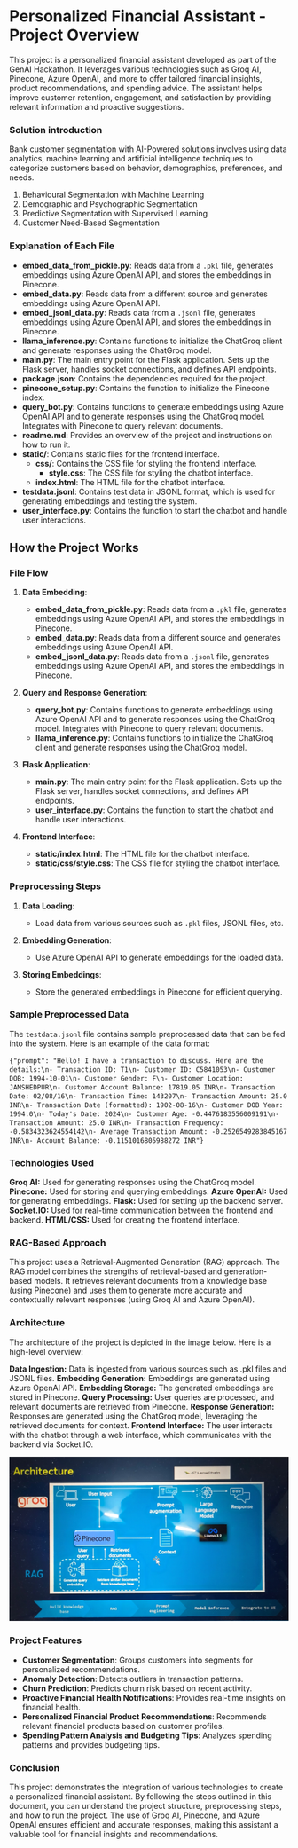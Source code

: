 # Personalized Financial Assistant - Project Overview

This project is a personalized financial assistant developed as part of the GenAI Hackathon. It leverages various technologies such as Groq AI, Pinecone, Azure OpenAI, and more to offer tailored financial insights, product recommendations, and spending advice. The assistant helps improve customer retention, engagement, and satisfaction by providing relevant information and proactive suggestions.

### Solution introduction

Bank customer segmentation with AI-Powered solutions involves using data analytics, machine learning and artificial intelligence techniques to categorize customers based on behavior, demographics, preferences, and needs.

1. Behavioural Segmentation with Machine Learning
2. Demographic and Psychographic Segmentation
3. Predictive Segmentation with Supervised Learning
4. Customer Need-Based Segmentation

### Explanation of Each File

- **embed_data_from_pickle.py**: Reads data from a `.pkl` file, generates embeddings using Azure OpenAI API, and stores the embeddings in Pinecone.
- **embed_data.py**: Reads data from a different source and generates embeddings using Azure OpenAI API.
- **embed_jsonl_data.py**: Reads data from a `.jsonl` file, generates embeddings using Azure OpenAI API, and stores the embeddings in Pinecone.
- **llama_inference.py**: Contains functions to initialize the ChatGroq client and generate responses using the ChatGroq model.
- **main.py**: The main entry point for the Flask application. Sets up the Flask server, handles socket connections, and defines API endpoints.
- **package.json**: Contains the dependencies required for the project.
- **pinecone_setup.py**: Contains the function to initialize the Pinecone index.
- **query_bot.py**: Contains functions to generate embeddings using Azure OpenAI API and to generate responses using the ChatGroq model. Integrates with Pinecone to query relevant documents.
- **readme.md**: Provides an overview of the project and instructions on how to run it.
- **static/**: Contains static files for the frontend interface.
    - **css/**: Contains the CSS file for styling the frontend interface.
        - **style.css**: The CSS file for styling the chatbot interface.
    - **index.html**: The HTML file for the chatbot interface.
- **testdata.jsonl**: Contains test data in JSONL format, which is used for generating embeddings and testing the system.
- **user_interface.py**: Contains the function to start the chatbot and handle user interactions.

## How the Project Works

### File Flow

1. **Data Embedding**:
    - **embed_data_from_pickle.py**: Reads data from a `.pkl` file, generates embeddings using Azure OpenAI API, and stores the embeddings in Pinecone.
    - **embed_data.py**: Reads data from a different source and generates embeddings using Azure OpenAI API.
    - **embed_jsonl_data.py**: Reads data from a `.jsonl` file, generates embeddings using Azure OpenAI API, and stores the embeddings in Pinecone.

2. **Query and Response Generation**:
    - **query_bot.py**: Contains functions to generate embeddings using Azure OpenAI API and to generate responses using the ChatGroq model. Integrates with Pinecone to query relevant documents.
    - **llama_inference.py**: Contains functions to initialize the ChatGroq client and generate responses using the ChatGroq model.

3. **Flask Application**:
    - **main.py**: The main entry point for the Flask application. Sets up the Flask server, handles socket connections, and defines API endpoints.
    - **user_interface.py**: Contains the function to start the chatbot and handle user interactions.

4. **Frontend Interface**:
    - **static/index.html**: The HTML file for the chatbot interface.
    - **static/css/style.css**: The CSS file for styling the chatbot interface.

### Preprocessing Steps

1. **Data Loading**:
    - Load data from various sources such as `.pkl` files, JSONL files, etc.

2. **Embedding Generation**:
    - Use Azure OpenAI API to generate embeddings for the loaded data.

3. **Storing Embeddings**:
    - Store the generated embeddings in Pinecone for efficient querying.

### Sample Preprocessed Data

The `testdata.jsonl` file contains sample preprocessed data that can be fed into the system. Here is an example of the data format:

```jsonl
{"prompt": "Hello! I have a transaction to discuss. Here are the details:\n- Transaction ID: T1\n- Customer ID: C5841053\n- Customer DOB: 1994-10-01\n- Customer Gender: F\n- Customer Location: JAMSHEDPUR\n- Customer Account Balance: 17819.05 INR\n- Transaction Date: 02/08/16\n- Transaction Time: 143207\n- Transaction Amount: 25.0 INR\n- Transaction Date (formatted): 1902-08-16\n- Customer DOB Year: 1994.0\n- Today's Date: 2024\n- Customer Age: -0.4476183556009191\n- Transaction Amount: 25.0 INR\n- Transaction Frequency: -0.5834323624554142\n- Average Transaction Amount: -0.2526549283845167 INR\n- Account Balance: -0.1151016805988272 INR"}
```

### Technologies Used
**Groq AI:** Used for generating responses using the ChatGroq model.
**Pinecone:** Used for storing and querying embeddings.
**Azure OpenAI:** Used for generating embeddings.
**Flask:** Used for setting up the backend server.
**Socket.IO:** Used for real-time communication between the frontend and backend.
**HTML/CSS:** Used for creating the frontend interface.

### RAG-Based Approach
This project uses a Retrieval-Augmented Generation (RAG) approach. The RAG model combines the strengths of retrieval-based and generation-based models. It retrieves relevant documents from a knowledge base (using Pinecone) and uses them to generate more accurate and contextually relevant responses (using Groq AI and Azure OpenAI).

### Architecture
The architecture of the project is depicted in the image below. Here is a high-level overview:

**Data Ingestion:** Data is ingested from various sources such as .pkl files and JSONL files.
**Embedding Generation:** Embeddings are generated using Azure OpenAI API.
**Embedding Storage:** The generated embeddings are stored in Pinecone.
**Query Processing:** User queries are processed, and relevant documents are retrieved from Pinecone.
**Response Generation:** Responses are generated using the ChatGroq model, leveraging the retrieved documents for context.
**Frontend Interface:** The user interacts with the chatbot through a web interface, which communicates with the backend via Socket.IO.

![alt text](IMG-20241121-WA0002.jpg)


### Project Features

- **Customer Segmentation**: Groups customers into segments for personalized recommendations.
- **Anomaly Detection**: Detects outliers in transaction patterns.
- **Churn Prediction**: Predicts churn risk based on recent activity.
- **Proactive Financial Health Notifications**: Provides real-time insights on financial health.
- **Personalized Financial Product Recommendations**: Recommends relevant financial products based on customer profiles.
- **Spending Pattern Analysis and Budgeting Tips**: Analyzes spending patterns and provides budgeting tips.


### Conclusion
This project demonstrates the integration of various technologies to create a personalized financial assistant. By following the steps outlined in this document, you can understand the project structure, preprocessing steps, and how to run the project. The use of Groq AI, Pinecone, and Azure OpenAI ensures efficient and accurate responses, making this assistant a valuable tool for financial insights and recommendations.